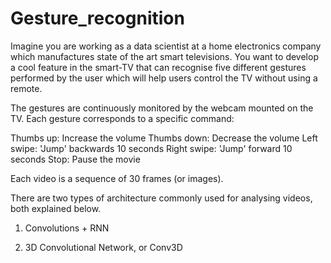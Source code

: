 # Gesture_recognition

Imagine you are working as a data scientist at a home electronics company which manufactures state of the art smart televisions. You want to develop a cool feature in the smart-TV that can recognise five different gestures performed by the user which will help users control the TV without using a remote.

The gestures are continuously monitored by the webcam mounted on the TV. Each gesture corresponds to a specific command:

Thumbs up: Increase the volume Thumbs down: Decrease the volume Left swipe: 'Jump' backwards 10 seconds Right swipe: 'Jump' forward 10 seconds
Stop: Pause the movie

Each video is a sequence of 30 frames (or images).

There are two types of architecture commonly used for analysing videos, both explained below.

1. Convolutions + RNN
 
2. 3D Convolutional Network, or Conv3D
